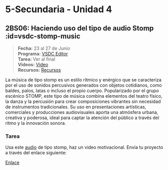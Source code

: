 # 5-Secundaria - Unidad 4

<div class="currentTheme">

## 2BS06: Haciendo uso del tipo de audio Stomp :id=vsdc-stomp-music

> <i class="bi bi-calendar"></i> **Fecha:** 23 al 27 de Junio<br><i class="bi bi-window-desktop"></i> **Programa:** [VSDC Editor](https://www.videosoftdev.com/)<br><i class="bi bi-calendar-check"></i> **Tarea:** Ver al final<br><i class="bi bi-play-btn"></i> **Videos:** [Video](https://www.youtube.com/watch?v=h6OXLOHPC4o)<br><i class="bi bi-briefcase"></i> **Recursos:** [Recursos](https://drive.google.com/drive/folders/1IAVg1vC0uFupTV1WnKcwjR4tm0hwY9Hj?usp=sharing)

La música de tipo stomp es un estilo rítmico y enérgico que se caracteriza por el uso de sonidos percusivos generados con objetos cotidianos, como baldes, palos, latas o incluso el propio cuerpo. Popularizado por el grupo escénico STOMP, este tipo de música combina elementos del teatro físico, la danza y la percusión para crear composiciones vibrantes sin necesidad de instrumentos tradicionales. Su uso en presentaciones artísticas, comerciales y producciones audiovisuales aporta una atmósfera urbana, creativa y poderosa, ideal para captar la atención del público a través del ritmo y la innovación sonora.

### Tarea

Usa este [audio](https://pixabay.com/music/introoutro-stomp-logo-143345/) de tipo stomp, haz un video motivacional. Envía tu proyecto a través del enlace siguiente:

[Enlace](https://mariareinista-my.sharepoint.com/:f:/g/personal/admin_mrc_edu_pe/Em9Div4FlSJAn7XmZGwSxnwBb96OrKNR9ryLvs7LFkTaJw)

</div>

